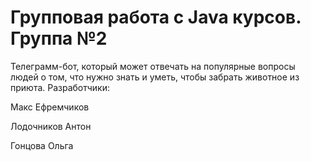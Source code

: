 # Групповая работа с Java курсов. Группа №2

Телеграмм-бот, который может отвечать на популярные вопросы людей о том, что нужно знать и уметь, чтобы забрать животное из приюта. 
Разработчики: 

Макс Ефремчиков

Лодочников Антон

Гонцова Ольга
